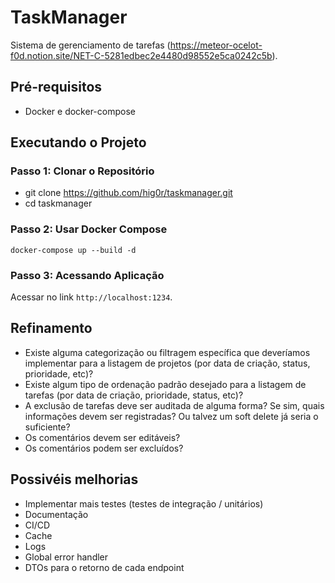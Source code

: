 # TaskManager
 Sistema de gerenciamento de tarefas (https://meteor-ocelot-f0d.notion.site/NET-C-5281edbec2e4480d98552e5ca0242c5b).
## Pré-requisitos
- Docker e docker-compose
## Executando o Projeto
### Passo 1: Clonar o Repositório
- git clone https://github.com/hig0r/taskmanager.git
- cd taskmanager
### Passo 2: Usar Docker Compose
`docker-compose up --build -d`
### Passo 3: Acessando Aplicação
Acessar no link `http://localhost:1234`.

## Refinamento
- Existe alguma categorização ou filtragem específica que deveríamos implementar para a listagem de projetos (por data de criação, status, prioridade, etc)?
- Existe algum tipo de ordenação padrão desejado para a listagem de tarefas (por data de criação, prioridade, status, etc)?
- A exclusão de tarefas deve ser auditada de alguma forma? Se sim, quais informações devem ser registradas? Ou talvez um soft delete já seria o suficiente?
- Os comentários devem ser editáveis?
- Os comentários podem ser excluídos?
## Possivéis melhorias
- Implementar mais testes (testes de integração / unitários)
- Documentação
- CI/CD
- Cache
- Logs
- Global error handler
- DTOs para o retorno de cada endpoint
